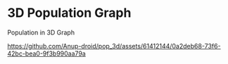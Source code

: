 # 3D Population Graph
Population in 3D Graph

https://github.com/Anup-droid/pop_3d/assets/61412144/0a2deb68-73f6-42bc-bea0-9f3b990aa79a

